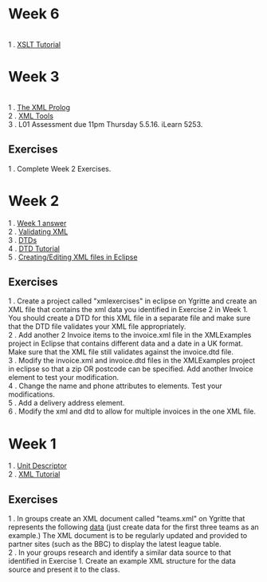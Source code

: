 # Week 6
<br>1 . [XSLT Tutorial](http://www.w3schools.com/xsl/)

# Week 3

<br>1 . [The XML Prolog](http://www.w3schools.com/xml/xml_syntax.asp)
<br>2 . [XML Tools](http://www.ibm.com/developerworks/library/x-xmltools/)
<br>3 . L01 Assessment due 11pm Thursday 5.5.16. iLearn 5253.

## Exercises

1 . Complete Week 2 Exercises.

# Week 2

1 . [Week 1 answer](https://gist.github.com/GedMullen/59e62a564e4aaf6acbca)
<br> 2 . [Validating XML](http://www.w3schools.com/xml/xml_validator.asp)
<br> 3 . [DTDs](http://www.w3schools.com/xml/xml_dtd.asp)
<br> 4 . [DTD Tutorial](http://www.w3schools.com/xml/xml_dtd_intro.asp)
<br> 5 . [Creating/Editing XML files in Eclipse](http://help.eclipse.org/mars/index.jsp?topic=%2Forg.eclipse.wst.xmleditor.doc.user%2Ftopics%2Ftxedttag.html)

## Exercises

1 . Create a project called "xmlexercises" in eclipse on Ygritte and create an XML file that contains the xml data you identified in Exercise 2 in Week 1. You should create a DTD for this XML file in a separate file and make sure that the DTD file validates your XML file appropriately. 
<br> 2 . Add another 2 Invoice items to the invoice.xml file in the XMLExamples project in Eclipse that contains different data and a date in a UK format. Make sure that the XML file still validates against the invoice.dtd file. 
<br> 3 . Modify the invoice.xml and invoice.dtd files in the XMLExamples project in eclipse so that a zip OR postcode can be specified. Add another Invoice element to test your modification. 
<br> 4 . Change the name and phone attributes to elements. Test your modifications.
<br> 5 . Add a delivery address element.
<br> 6 . Modify the xml and dtd to allow for multiple invoices in the one XML file. 

# Week 1

1 . [Unit Descriptor](http://www.sqa.org.uk/files/hn/FM9735.pdf)
<br>2 . [XML Tutorial](http://www.w3schools.com/xml/)

## Exercises

1 . In groups create an XML document called "teams.xml" on Ygritte that represents the following [data](http://www.football-league.co.uk/sky-bet-championship/league-table/) (just create data for the first three teams as an example.) The XML document is to be regularly updated and provided to partner sites (such as the BBC) to display the latest league table.
<br>2 . In your groups research and identify a similar data source to that identified in Exercise 1. Create an example XML structure for the data source and present it to the class.   
